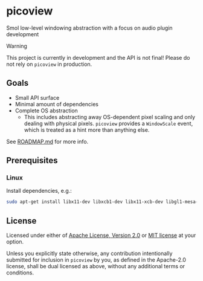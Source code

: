 # picoview
Smol low-level windowing abstraction with a focus on audio plugin development 

> [!WARNING]
> This project is currently in development and the API is not final! Please do not rely on `picoview` in production.

## Goals

- Small API surface
- Minimal amount of dependencies 
- Complete OS abstraction
    - This includes abstracting away OS-dependent pixel scaling and only dealing with physical pixels. `picoview` provides a `WindowScale` event, which is treated as a hint more than anything else.

See [ROADMAP.md](ROADMAP.md) for more info.

## Prerequisites

### Linux

Install dependencies, e.g.:

```sh
sudo apt-get install libx11-dev libxcb1-dev libx11-xcb-dev libgl1-mesa-dev
```

## License

Licensed under either of <a href="LICENSE-APACHE">Apache License, Version
2.0</a> or <a href="LICENSE-MIT">MIT license</a> at your option.

Unless you explicitly state otherwise, any contribution intentionally submitted
for inclusion in `picoview` by you, as defined in the Apache-2.0 license, shall be
dual licensed as above, without any additional terms or conditions.

